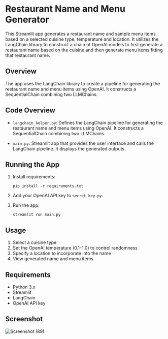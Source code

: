 # Restaurant Name and Menu Generator

This Streamlit app generates a restaurant name and sample menu items based on a selected cuisine type, temperature and location. It utilizes the LangChain library to construct a chain of OpenAI models to first generate a restaurant name based on the cuisine and then generate menu items fitting that restaurant name.

## Overview

The app uses the LangChain library to create a pipeline for generating the restaurant name and menu items using OpenAI. It constructs a SequentialChain combining two LLMChains.

## Code Overview

- `langchain_helper.py`: Defines the LangChain pipeline for generating the restaurant name and menu items using OpenAI. It constructs a SequentialChain combining two LLMChains.

- `main.py`: Streamlit app that provides the user interface and calls the LangChain pipeline. It displays the generated outputs.

## Running the App

1. Install requirements:

    ```
    pip install -r requirements.txt
    ```

2. Add your OpenAI API key to `secret_key.py`.

3. Run the app:

    ```
    streamlit run main.py
    ```

## Usage

1. Select a cuisine type
2. Set the OpenAI temperature (0.1-1.0) to control randomness
3. Specify a location to incorporate into the name
4. View generated name and menu items

## Requirements

- Python 3.x
- Streamlit
- LangChain
- OpenAI API key

## Screenshot
![Screenshot (89)](https://github.com/varayush007/Restauarnt_Name_Generator/assets/108609442/b0c38693-361a-48e6-b314-c82107ef2998)


